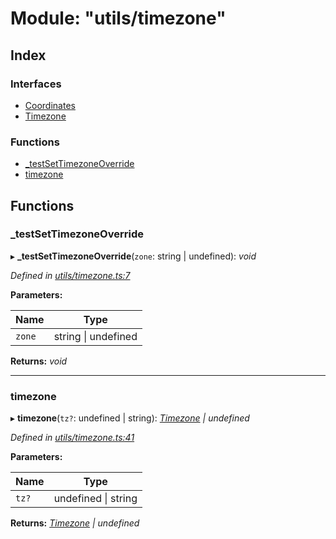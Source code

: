 # Module: "utils/timezone"

## Index

### Interfaces

* [Coordinates](../interfaces/_utils_timezone_.coordinates.md)
* [Timezone](../interfaces/_utils_timezone_.timezone.md)

### Functions

* [_testSetTimezoneOverride](_utils_timezone_.md#_testsettimezoneoverride)
* [timezone](_utils_timezone_.md#timezone)

## Functions

###  _testSetTimezoneOverride

▸ **_testSetTimezoneOverride**(`zone`: string | undefined): *void*

*Defined in [utils/timezone.ts:7](https://github.com/medhak1/celo-monorepo/blob/master/packages/sdk/network-utils/src/utils/timezone.ts#L7)*

**Parameters:**

Name | Type |
------ | ------ |
`zone` | string &#124; undefined |

**Returns:** *void*

___

###  timezone

▸ **timezone**(`tz?`: undefined | string): *[Timezone](../interfaces/_utils_timezone_.timezone.md) | undefined*

*Defined in [utils/timezone.ts:41](https://github.com/medhak1/celo-monorepo/blob/master/packages/sdk/network-utils/src/utils/timezone.ts#L41)*

**Parameters:**

Name | Type |
------ | ------ |
`tz?` | undefined &#124; string |

**Returns:** *[Timezone](../interfaces/_utils_timezone_.timezone.md) | undefined*
